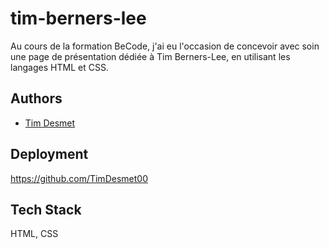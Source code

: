 # tim-berners-lee


Au cours de la formation BeCode, j'ai eu l'occasion de concevoir avec soin une page de présentation dédiée à Tim Berners-Lee, en utilisant les langages HTML et CSS.

## Authors

- [Tim Desmet](https://github.com/TimDesmet00)


## Deployment

https://github.com/TimDesmet00


## Tech Stack

HTML, CSS
